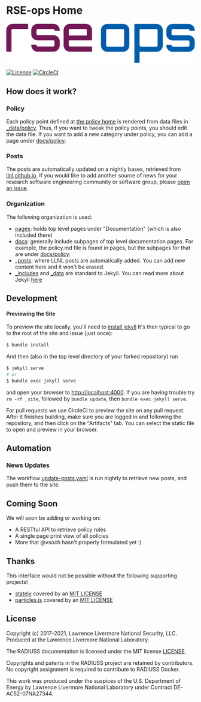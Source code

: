 # RSE-ops Home

![assets/img/rse-ops-text.png](assets/img/rse-ops-text.png)

[![License](https://img.shields.io/badge/License-MIT%203--Clause-blue.svg)](https://github.com/rse-ops/rse-ops.github.io/blob/main/LICENSE)
[![CircleCI](https://circleci.com/gh/rse-ops/rse-ops.github.io/tree/main.svg?style=svg)](https://circleci.com/gh/rse-ops/rse-ops.github.io/tree/main)

## How does it work?

### Policy

Each policy point defined at [the policy home](https://rse-ops.github.io/policy) is rendered from data files in [_data/policy](_data/policy). Thus, if you want to tweak the policy points, you should edit the data file. If you want to add a new category under policy, you can add a page under [docs/policy](docs/policy).

### Posts

The posts are automatically updated on a nightly bases, retrieved from [llnl.github.io](https://github.com/LLNL/llnl.github.io). If you would like to add another source of news for your research software engineering community or software group, please [open an issue](https://github.com/rse-ops/rse-ops.github.io/issues).

### Organization

The following organization is used:

 - [pages](pages): holds top level pages under "Documentation" (which is also included there)
 - [docs](docs): generally include subpages of top level documentation pages. For example, the policy.md file is found in pages, but the subpages for that are under [docs/policy](docs/policy).
 - [_posts](_posts): where LLNL posts are automatically added. You can add new content here and it won't be erased.
 - [_includes](_includes) and [_data](_data) are standard to Jekyll. You can read more about Jekyll [here](https://jekyllrb.com/docs/)


## Development

#### Previewing the Site

To preview the site locally, you'll need to [install jekyll](https://jekyllrb.com/docs/installation/)
It's then typical to go to the root of the site and issue (just once):

```bash
$ bundle install
```

And then (also in the top level directory of your forked repository) run 

```bash
$ jekyll serve
# or
$ bundle exec jekyll serve
```

and open your browser to <http://localhost:4000>.
If you are having trouble try `rm -rf _site`, followed by `bundle update`, then `bundle exec jekyll serve`.

For pull requests we use CircleCI to preview the site on any pull request. After it finishes building, make sure you are logged in
and following the repository, and then click on the "Artifacts" tab. You can select the static
file to open and preview in your browser.


## Automation

### News Updates

The workflow [update-posts.yaml](.github/workflows/update-posts.yaml) is run nightly to retrieve new posts, and push them to the site.

## Coming Soon

We will soon be adding or working on:

 - A RESTful API to retrieve policy rules
 - A single page print view of all policies
 - More that @vsoch hasn't properly formulated yet :)

## Thanks

This interface would not be possible without the following supporting projects!

 - [stately](https://github.com/pmarsceill/stately/) covered by an [MIT LICENSE](https://github.com/pmarsceill/stately/blob/e4ac35c5fa54dc8ffa9e56856ec4fc04ad4f8d36/LICENSE.txt)
 - [particles.js](https://github.com/VincentGarreau/particles.js/) covered by an [MIT LICENSE](https://github.com/VincentGarreau/particles.js/blob/3e4f236d2698cec74fc9a43ecb6b9c51500d3a4a/LICENSE.md)

License
-------

Copyright (c) 2017-2021, Lawrence Livermore National Security, LLC. 
Produced at the Lawrence Livermore National Laboratory.

The RADIUSS documentation is licensed under the MIT license [LICENSE](./LICENSE).

Copyrights and patents in the RADIUSS project are retained by
contributors. No copyright assignment is required to contribute to RADIUSS
Docker.

This work was produced under the auspices of the U.S. Department of
Energy by Lawrence Livermore National Laboratory under Contract
DE-AC52-07NA27344.
